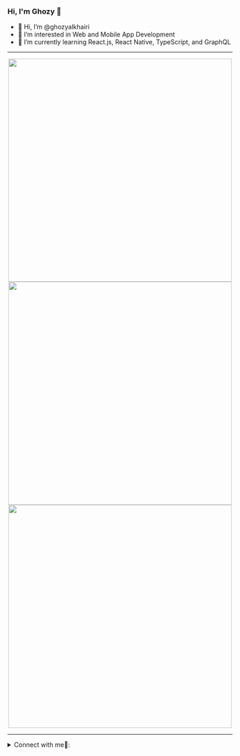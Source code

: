 ### Hi, I'm Ghozy 👋 
- 👋 Hi, I’m @ghozyalkhairi
- 👀 I’m interested in Web and Mobile App Development
- 🌱 I’m currently learning React.js, React Native, TypeScript, and GraphQL
---

<p align="center">
<a href="https://github.com/ghozyalkhairi/"> 
    <img width=500 src="https://github-readme-stats.vercel.app/api?username=ghozyalkhairi&show_icons=true&include_all_commits=true&theme=vue-dark"/>
</a>
   <br/>
  <a href="https://github.com/ghozyalkhairi/"> 
    <img width=500 src="https://github-readme-stats.vercel.app/api/top-langs/?username=ghozyalkhairi&size_weight=0.5&count_weight=0.5&count_private=true&layout=compact&theme=vue-dark"/>
  </a>
   <br/>
  <a href="https://github.com/ghozyalkhairi/"> 
    <img width=500 src="https://github-readme-streak-stats.herokuapp.com/?user=ghozyalkhairi&theme=vue-dark"/>
  </a>
</p>

---

<details>
<summary> Connect with me🤝: </summary>  

<br/>

<a href="https://github.com/ghozyalkhairi">
  <img align="left" alt="Ghozy's Github" width="22px" src="https://upload.wikimedia.org/wikipedia/commons/thumb/a/ae/Github-desktop-logo-symbol.svg/1024px-Github-desktop-logo-symbol.svg.png" />
</a>

<a href="https://instagram.com/ghozyalkhairi/">
  <img align="left" alt="Ghozy's Instagram" width="22px" src="https://upload.wikimedia.org/wikipedia/commons/thumb/a/a5/Instagram_icon.png/600px-Instagram_icon.png" />
</a>

<a href="https://www.linkedin.com/in/muhammad-ghozy-alkhairi/">
  <img align="left" alt="Ghozy's Linkdein" width="22px" src="https://cdn3.iconfinder.com/data/icons/inficons/512/linkedin.png" />
</a>

<br/>

</details>

# <img src="https://komarev.com/ghpvc/?username=ghozyalkhairi&style=flat-square&color=blue" alt=""/>


<!--
**ghozyalkhairi/ghozyalkhairi** is a ✨ _special_ ✨ repository because its `README.md` (this file) appears on your GitHub profile.

Here are some ideas to get you started:

- 🔭 I’m currently working on ...
- 🌱 I’m currently learning ...
- 👯 I’m looking to collaborate on ...
- 🤔 I’m looking for help with ...
- 💬 Ask me about ...
- 📫 How to reach me: ...
- 😄 Pronouns: ...
- ⚡ Fun fact: ...
-->
